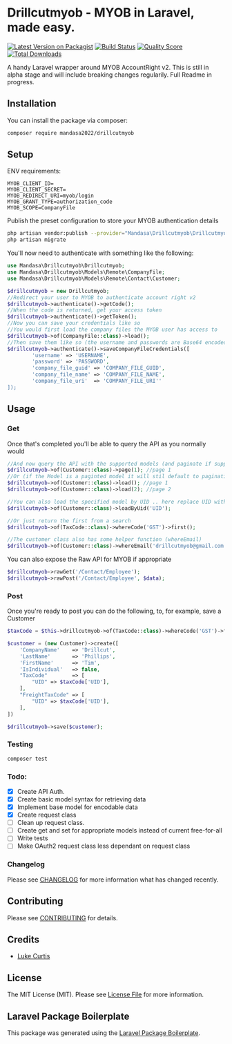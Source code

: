 # Drillcutmyob - MYOB in Laravel, made easy.

[![Latest Version on Packagist](https://img.shields.io/packagist/v/mandasa2022/drillcutmyob.svg?style=flat-square)](https://packagist.org/packages/mandasa2022/drillcutmyob)
[![Build Status](https://img.shields.io/travis/mandasa2022/drillcutmyob/master.svg?style=flat-square)](https://travis-ci.org/mandasa2022/drillcutmyob)
[![Quality Score](https://img.shields.io/scrutinizer/g/mandasa2022/drillcutmyob.svg?style=flat-square)](https://scrutinizer-ci.com/g/mandasa2022/drillcutmyob)
[![Total Downloads](https://img.shields.io/packagist/dt/mandasa2022/drillcutmyob.svg?style=flat-square)](https://packagist.org/packages/mandasa2022/drillcutmyob)

A handy Laravel wrapper around MYOB AccountRight v2. This is still in alpha stage and will include breaking changes regularily. Full Readme in progress.

## Installation

You can install the package via composer:

```bash
composer require mandasa2022/drillcutmyob
```

## Setup
ENV requirements:

```
MYOB_CLIENT_ID=
MYOB_CLIENT_SECRET=
MYOB_REDIRECT_URI=myob/login
MYOB_GRANT_TYPE=authorization_code
MYOB_SCOPE=CompanyFile
```

Publish the preset configuration to store your MYOB authentication details
```bash
php artisan vendor:publish --provider="Mandasa\Drillcutmyob\DrillcutmyobServiceProvider" --tag="migrations"
php artisan migrate
```

You'll now need to authenticate with something like the following:

``` php
use Mandasa\Drillcutmyob\Drillcutmyob;
use Mandasa\Drillcutmyob\Models\Remote\CompanyFile;
use Mandasa\Drillcutmyob\Models\Remote\Contact\Customer;

$drillcutmyob = new Drillcutmyob;
//Redirect your user to MYOB to authenticate account right v2
$drillcutmyob->authenticate()->getCode();
//When the code is returned, get your access token
$drillcutmyob->authenticate()->getToken();
//Now you can save your credentials like so
//You would first load the company files the MYOB user has access to
$drillcutmyob->of(CompanyFile::class)->load();
//Then save them like so (the username and passwords are Base64 encoded in Drillcutmyob)
$drillcutmyob->authenticate()->saveCompanyFileCredentials([
        'username' => 'USERNAME',
        'password' => 'PASSWORD',
        'company_file_guid' => 'COMPANY_FILE_GUID',
        'company_file_name' => 'COMPANY_FILE_NAME',
        'company_file_uri'  => 'COMPANY_FILE_URI''
]);
```

## Usage

### Get

Once that's completed you'll be able to query the API as you normally would
```php
//And now query the API with the supported models (and paginate if supported)
$drillcutmyob->of(Customer::class)->page(1); //page 1
//Or (if the Model is a paginted model it will stil default to pagination due to MYOB api restrictions)
$drillcutmyob->of(Customer::class)->load(); //page 1
$drillcutmyob->of(Customer::class)->load(2); //page 2

//You can also load the specified model by UID .. here replace UID with your customer UID
$drillcutmyob->of(Customer::class)->loadByUid('UID');

//Or just return the first from a search
$drillcutmyob->of(TaxCode::class)->whereCode('GST')->first();

//The customer class also has some helper function (whereEmail)
$drillcutmyob->of(Customer::class)->whereEmail('drillcutmyob@gmail.com')->get();
```

You can also expose the Raw API for MYOB if appropriate
```php
$drillcutmyob->rawGet('/Contact/Employee');
$drillcutmyob->rawPost('/Contact/Employee', $data);
```

### Post
Once you're ready to post you can do the following, to, for example, save a Customer

```php
$taxCode = $this->drillcutmyob->of(TaxCode::class)->whereCode('GST')->first();

$customer = (new Customer)->create([
    'CompanyName'    => 'Drillcut',
    'LastName'       => 'Phillips',
    'FirstName'      => 'Tim',
    'IsIndividual'   => false,
    "TaxCode"        => [
        "UID" => $taxCode['UID'],
    ],
    "FreightTaxCode" => [
        "UID" => $taxCode['UID'],
    ],
])

$drillcutmyob->save($customer);
```

### Testing

``` bash
composer test
```

### Todo:
- [x] Create API Auth.
- [x] Create basic model syntax for retrieving data
- [x] Implement base model for encodable data
- [x] Create request class
- [ ] Clean up request class.
- [ ] Create get and set for appropriate models instead of current free-for-all
- [ ] Write tests
- [ ] Make OAuth2 request class less dependant on request class

### Changelog

Please see [CHANGELOG](CHANGELOG.md) for more information what has changed recently.

## Contributing

Please see [CONTRIBUTING](CONTRIBUTING.md) for details.

## Credits

- [Luke Curtis](https://github.com/lukecurtis93)

## License

The MIT License (MIT). Please see [License File](LICENSE.md) for more information.

## Laravel Package Boilerplate

This package was generated using the [Laravel Package Boilerplate](https://laravelpackageboilerplate.com).